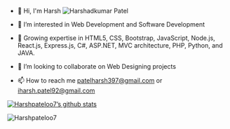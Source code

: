 - 👋 Hi, I'm Harsh 
![Harshadkumar Patel](https://github.com/Harshpateloo7/Harshpateloo7/assets/64983530/bc2c9712-dd90-45c8-bed2-d2accd30674b)

- 👀 I’m interested in Web Development and Software Development
- 🌱 Growing expertise in HTML5, CSS, Bootstrap, JavaScript, Node.js, React.js, Express.js, C#, ASP.NET, MVC architecture, PHP, Python, and JAVA.
- 💞️ I’m looking to collaborate on Web Designing projects
- 📫 How to reach me patelharsh397@gmail.com or iharsh.patel92@gmail.com

[![Harshpateloo7’s github stats](https://github-readme-stats.vercel.app/api?username=Harshpateloo7&show_icons=true&line_height=21&show_icons=true&theme=vue&count_private=true)](https://github.com/Harshpateloo7)

<img align="center" src="https://github-readme-streak-stats.herokuapp.com/?user=Harshpateloo7&" alt="Harshpateloo7" />

<!-- [![Top Langs](https://github-readme-stats.vercel.app/api/top-langs/?username=Harshpateloo7&show_icons=true&layout=compact&theme=vue&langs_count=15)](https://github.com/Harshpateloo7) -->

<!---
Harshpateloo7/Harshpateloo7 is a ✨ special ✨ repository because its `README.md` (this file) appears on your GitHub profile.
You can click the Preview link to take a look at your changes.
--->

